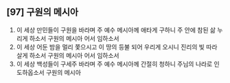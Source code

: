 ## [97] 구원의 메시아

1) 이 세상 만민들이 구원을 바라며 주 예수 메시아께 애타게 구하니 주 안에 참된 삶 누리게 하소서 구원의 메시아 어서 임하소서  
2) 이 세상 어둔 밤을 멀리 쫓으시고 이 땅의 등불 되어 우리게 오시니 진리의 빛 따라 살게 하소서 구원의 메시아 어서 임하소서  
3) 이 세상 백성들이 구세주 바라며 주 예수 메시아께 간절히 청하니 주님의 나라로 인도하옵소서 구원의 메시아

